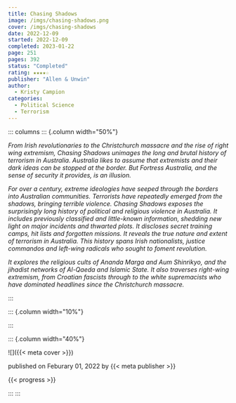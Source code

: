 ```yaml
---
title: Chasing Shadows
image: /imgs/chasing-shadows.png
cover: /imgs/chasing-shadows
date: 2022-12-09
started: 2022-12-09
completed: 2023-01-22
page: 251
pages: 392
status: "Completed"
rating: ★★★★☆
publisher: "Allen & Unwin"
author:
  - Kristy Campion
categories:
  - Political Science
  - Terrorism
---
```


::: columns
::: {.column width="50%"}

*From Irish revolutionaries to the Christchurch massacre and the rise of right wing extremism, Chasing Shadows unimages the long and brutal history of terrorism in Australia. Australia likes to assume that extremists and their dark ideas can be stopped at the border. But Fortress Australia, and the sense of security it provides, is an illusion.*

*For over a century, extreme ideologies have seeped through the borders into Australian communities. Terrorists have repeatedly emerged from the shadows, bringing terrible violence. Chasing Shadows exposes the surprisingly long history of political and religious violence in Australia. It includes previously classified and little-known information, shedding new light on major incidents and thwarted plots. It discloses secret training camps, hit lists and forgotten missions. It reveals the true nature and extent of terrorism in Australia. This history spans Irish nationalists, justice commandos and left-wing radicals who sought to foment revolution.*

*It explores the religious cults of Ananda Marga and Aum Shinrikyo, and the jihadist networks of Al-Qaeda and Islamic State. It also traverses right-wing extremism, from Croatian fascists through to the white supremacists who have dominated headlines since the Christchurch massacre.*

:::

::: {.column width="10%"}
<!-- empty column to create gap -->
:::

::: {.column width="40%"}

![]({{< meta cover >}})

published on Feburary 01, 2022 by {{< meta publisher >}}

{{< progress >}}

:::
:::
